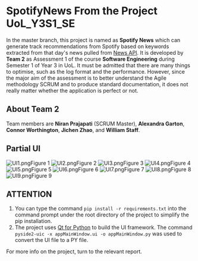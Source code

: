 # SpotifyNews From the Project UoL_Y3S1_SE

In the master branch, this project is named as **Spotify News** which can generate track recommendations from Spotify based on keywords extracted from that day's news pulled from [News API](https://newsapi.org/). It is developed by **Team 2** as Assessment 1 of the course **Software Engineering** during Semester 1 of Year 3 in UoL. It must be admitted that there are many things to optimise, such as the log format and the performance. However, since the major aim of the assessment is to better understand the Agile methodology SCRUM and to produce standard documentation, it does not really matter whether the application is perfect or not.

## About Team 2

Team members are **Niran Prajapati** (SCRUM Master), **Alexandra Garton**, **Connor Worthington**, **Jichen Zhao**, and **William Staff**.

## Partial UI

![UI1.png](UI1.png)Figure 1
![UI2.png](UI2.png)Figure 2
![UI3.png](UI3.png)Figure 3
![UI4.png](UI4.png)Figure 4
![UI5.png](UI5.png)Figure 5
![UI6.png](UI6.png)Figure 6
![UI7.png](UI7.png)Figure 7
![UI8.png](UI8.png)Figure 8
![UI9.png](UI9.png)Figure 9

## ATTENTION

1. You can type the command `pip install -r requirements.txt` into the command prompt under the root directory of the project to simplify the pip installation.
2. The project uses [Qt for Python](https://www.qt.io/qt-for-python) to build the UI framework. The command `pyside2-uic -x appMainWindow.ui -o appMainWindow.py` was used to convert the UI file to a PY file.

For more info on the project, turn to the relevant report.